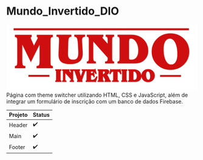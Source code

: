 # Mundo_Invertido_DIO
![Logo](/assets/images/banner/logo.svg)
Página com theme switcher utilizando HTML, CSS e JavaScript, além de integrar um formulário de inscrição com um banco de dados Firebase.

| Projeto     | Status             |
| ----------- | -----------        |
| Header      | :heavy_check_mark: |
| Main        | :heavy_check_mark: |
| Footer      | :heavy_check_mark: |